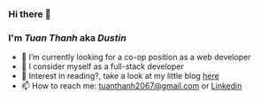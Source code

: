
### Hi there 👋
### I'm _Tuan Thanh_ aka _Dustin_

- 🔭 I’m currently looking for a co-op position as a web developer
- 🌱 I consider myself as a full-stack developer
- 💬 Interest in reading?, take a look at my little blog [here](https://dev.to/tuanthanh2067)
- 📫 How to reach me: tuanthanh2067@gmail.com or [Linkedin](https://www.linkedin.com/in/tuan-thanh-tan-aa980419a/)

